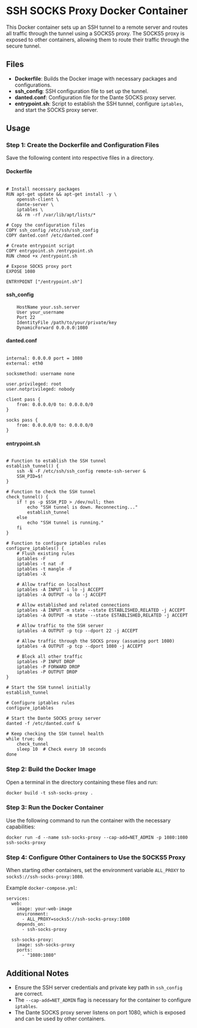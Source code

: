 # SSH SOCKS Proxy Docker Container

This Docker container sets up an SSH tunnel to a remote server and routes all traffic through the tunnel using a SOCKS5 proxy. The SOCKS5 proxy is exposed to other containers, allowing them to route their traffic through the secure tunnel.

## Files

- **Dockerfile**: Builds the Docker image with necessary packages and configurations.
- **ssh_config**: SSH configuration file to set up the tunnel.
- **danted.conf**: Configuration file for the Dante SOCKS proxy server.
- **entrypoint.sh**: Script to establish the SSH tunnel, configure `iptables`, and start the SOCKS proxy server.

## Usage

### Step 1: Create the Dockerfile and Configuration Files

Save the following content into respective files in a directory.

#### Dockerfile

```FROM debian:latest

# Install necessary packages
RUN apt-get update && apt-get install -y \
    openssh-client \
    dante-server \
    iptables \
    && rm -rf /var/lib/apt/lists/*

# Copy the configuration files
COPY ssh_config /etc/ssh/ssh_config
COPY danted.conf /etc/danted.conf

# Create entrypoint script
COPY entrypoint.sh /entrypoint.sh
RUN chmod +x /entrypoint.sh

# Expose SOCKS proxy port
EXPOSE 1080

ENTRYPOINT ["/entrypoint.sh"]
```

#### ssh_config

```Host remote-ssh-server
    HostName your.ssh.server
    User your_username
    Port 22
    IdentityFile /path/to/your/private/key
    DynamicForward 0.0.0.0:1080
```

#### danted.conf

```logoutput: stderr

internal: 0.0.0.0 port = 1080
external: eth0

socksmethod: username none

user.privileged: root
user.notprivileged: nobody

client pass {
    from: 0.0.0.0/0 to: 0.0.0.0/0
}

socks pass {
    from: 0.0.0.0/0 to: 0.0.0.0/0
}
```

#### entrypoint.sh

```#!/bin/bash

# Function to establish the SSH tunnel
establish_tunnel() {
    ssh -N -F /etc/ssh/ssh_config remote-ssh-server &
    SSH_PID=$!
}

# Function to check the SSH tunnel
check_tunnel() {
    if ! ps -p $SSH_PID > /dev/null; then
        echo "SSH tunnel is down. Reconnecting..."
        establish_tunnel
    else
        echo "SSH tunnel is running."
    fi
}

# Function to configure iptables rules
configure_iptables() {
    # Flush existing rules
    iptables -F
    iptables -t nat -F
    iptables -t mangle -F
    iptables -X

    # Allow traffic on localhost
    iptables -A INPUT -i lo -j ACCEPT
    iptables -A OUTPUT -o lo -j ACCEPT

    # Allow established and related connections
    iptables -A INPUT -m state --state ESTABLISHED,RELATED -j ACCEPT
    iptables -A OUTPUT -m state --state ESTABLISHED,RELATED -j ACCEPT

    # Allow traffic to the SSH server
    iptables -A OUTPUT -p tcp --dport 22 -j ACCEPT

    # Allow traffic through the SOCKS proxy (assuming port 1080)
    iptables -A OUTPUT -p tcp --dport 1080 -j ACCEPT

    # Block all other traffic
    iptables -P INPUT DROP
    iptables -P FORWARD DROP
    iptables -P OUTPUT DROP
}

# Start the SSH tunnel initially
establish_tunnel

# Configure iptables rules
configure_iptables

# Start the Dante SOCKS proxy server
danted -f /etc/danted.conf &

# Keep checking the SSH tunnel health
while true; do
    check_tunnel
    sleep 10  # Check every 10 seconds
done
```

### Step 2: Build the Docker Image

Open a terminal in the directory containing these files and run:

```docker build -t ssh-socks-proxy .```

### Step 3: Run the Docker Container

Use the following command to run the container with the necessary capabilities:

```docker run -d --name ssh-socks-proxy --cap-add=NET_ADMIN -p 1080:1080 ssh-socks-proxy```

### Step 4: Configure Other Containers to Use the SOCKS5 Proxy

When starting other containers, set the environment variable `ALL_PROXY` to `socks5://ssh-socks-proxy:1080`.

Example `docker-compose.yml`:

```version: '3'
services:
  web:
    image: your-web-image
    environment:
      - ALL_PROXY=socks5://ssh-socks-proxy:1080
    depends_on:
      - ssh-socks-proxy

  ssh-socks-proxy:
    image: ssh-socks-proxy
    ports:
      - "1080:1080"
```

## Additional Notes

- Ensure the SSH server credentials and private key path in `ssh_config` are correct.
- The `--cap-add=NET_ADMIN` flag is necessary for the container to configure `iptables`.
- The Dante SOCKS proxy server listens on port 1080, which is exposed and can be used by other containers.
